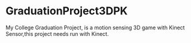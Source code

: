 # GraduationProject3DPK
My College Graduation Project, is a motion sensing 3D game with Kinect Sensor,this project needs run with Kinect.
